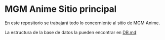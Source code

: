 MGM Anime Sitio principal
========================

En este repositorio se trabajará todo lo concerniente al sitio de MGM Anime.

La estructura de la base de datos la pueden encontrar en [DB.md][1]

[1]: https://github.com/CrystalSV/MGMAnime/blob/master/DB.md
